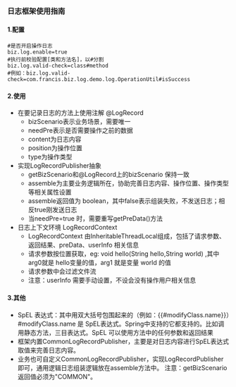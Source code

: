 ### 日志框架使用指南
#### 1.配置
```
#是否开启操作日志
biz.log.enable=true
#执行前校验配置[类和方法名]，以#分割
biz.log.valid-check=class#method
#例如：biz.log.valid-check=com.francis.biz.log.demo.log.OperationUtil#isSuccess
```
#### 2.使用
- 在要记录日志的方法上使用注解 @LogRecord
  - bizScenario表示业务场景，需要唯一
  - needPre表示是否需要操作之前的数据
  - content为日志内容
  - position为操作位置
  - type为操作类型
- 实现LogRecordPublisher抽象
  - getBizScenario和@LogRecord上的bizScenario 保持一致
  - assemble为主要业务逻辑所在，协助完善日志内容、操作位置、操作类型等相关属性设置
  - assemble返回值为 boolean，其中false表示组装失败，不发送日志；相反true刚发送日志
  - 当needPre=true 时，需要重写getPreData()方法
- 日志上下文环境 LogRecordContext
  - LogRecordContext 由InheritableThreadLocal组成，包括了请求参数、返回结果、preData、userInfo 相关信息
  - 请求参数按位置获取，eg: void hello(String hello,String world) ,其中arg0就是 hello变量的值，arg1 就是变量 world 的值
  - 请求参数中会过滤文件流
  - 注意：userInfo 需要手动设置，不设会没有操作用户相关信息
#### 3.其他
- SpEL 表达式：其中用双大括号包围起来的（例如：{{#modifyClass.name}}）#modifyClass.name 是 SpEL表达式。Spring中支持的它都支持的。比如调用静态方法，三目表达式。SpEL 可以使用方法中的任何参数和返回结果
- 框架内置CommonLogRecordPublisher，主要是对日志内容进行SpEL表达式取值来完善日志内容。
- 业务也可自定义CommonLogRecordPublisher，实现LogRecordPublisher即可，通用逻辑日志组装逻辑放在assemble方法中。 注意：getBizScenario返回值必须为"COMMON"。